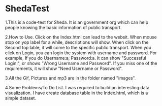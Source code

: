 # ShedaTest
1.This is a code-test for Sheda. It is an government org which can help people knowing the basic information of public transport.

2.How to Use. Click on the Index.html can lead to the websit. When mouse stop on yop label for a while, descriptions will show. When click on the Second top lable, it will come to the specific public transport. When you click on Login, you can login the system with username and password. For example, If you do Username:a; Password:a. It can show "Successful Login!", or shows "Wrong Username and Password". If you miss one of the requirements, it will show "Need Username or Password".

3.All the Gif, Pictures and mp3 are in the folder named "images".

4.Some Problems/To Do List. I was required to build an interesting data visualization. I have create database table in the Index.html, which is a simple dataset. 
